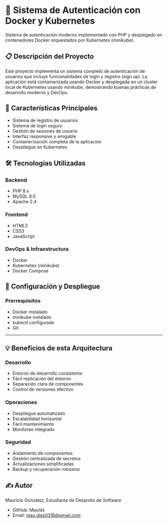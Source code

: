 # 🔐 Sistema de Autenticación con Docker y Kubernetes

Sistema de autenticación moderno implementado con PHP y desplegado en contenedores Docker orquestados por Kubernetes (minikube).

## 📋 Descripción del Proyecto

Este proyecto implementa un sistema completo de autenticación de usuarios que incluye funcionalidades de login y registro (sign up). La aplicación está containerizada usando Docker y desplegada en un cluster local de Kubernetes usando minikube, demostrando buenas prácticas de desarrollo moderno y DevOps.

## 🚀 Características Principales

- Sistema de registro de usuarios
- Sistema de login seguro
- Gestión de sesiones de usuario
- Interfaz responsive y amigable
- Containerización completa de la aplicación
- Despliegue en Kubernetes

## 🛠️ Tecnologías Utilizadas

### Backend

- PHP 8.x
- MySQL 8.0
- Apache 2.4

### Frontend

- HTML5
- CSS3
- JavaScript

### DevOps & Infraestructura

- Docker
- Kubernetes (minikube)
- Docker Compose

## 🔧 Configuración y Despliegue

### Prerrequisitos

- Docker instalado
- minikube instalado
- kubectl configurado
- Git

---

## 💡 Beneficios de esta Arquitectura

### Desarrollo

- Entorno de desarrollo consistente
- Fácil replicación del entorno
- Separación clara de componentes
- Control de versiones efectivo

### Operaciones

- Despliegue automatizado
- Escalabilidad horizontal
- Fácil mantenimiento
- Monitoreo integrado

### Seguridad

- Aislamiento de componentes
- Gestión centralizada de secretos
- Actualizaciones simplificadas
- Backup y recuperación robustos

## ✍️ Autor

Mauricio González, Estudiante de Desarollo de Software

- GitHub: MauIds
- Email: mau.glez0316@gmail.com

